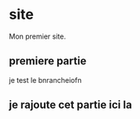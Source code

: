 # site

Mon premier site.

## premiere partie

je test le bnrancheiofn

## je rajoute cet partie ici la
